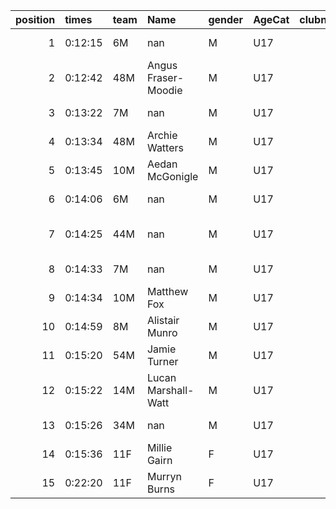 |   position | times   | team   | Name                | gender   | AgeCat   |   clubnumber | Club name             | Website                                |
|-----------:|:--------|:-------|:--------------------|:---------|:---------|-------------:|:----------------------|:---------------------------------------|
|          1 | 0:12:15 | 6M     | nan                 | M        | U17      |            6 | Cambuslang Harriers   | https://cambuslangharriers.org/        |
|          2 | 0:12:42 | 48M    | Angus Fraser-Moodie | M        | U17      |           48 | Springburn Harriers   | https://www.springburnharriers.co.uk/  |
|          3 | 0:13:22 | 7M     | nan                 | M        | U17      |            7 | Giffnock North AC     | https://www.giffnocknorth.co.uk/       |
|          4 | 0:13:34 | 48M    | Archie Watters      | M        | U17      |           48 | Springburn Harriers   | https://www.springburnharriers.co.uk/  |
|          5 | 0:13:45 | 10M    | Aedan McGonigle     | M        | U17      |           10 | Shettleston Harriers  | http://shettlestonharriers.org.uk/     |
|          6 | 0:14:06 | 6M     | nan                 | M        | U17      |            6 | Cambuslang Harriers   | https://cambuslangharriers.org/        |
|          7 | 0:14:25 | 44M    | nan                 | M        | U17      |           44 | North Ayrshire AAC    | https://naathletics.co.uk/             |
|          8 | 0:14:33 | 7M     | nan                 | M        | U17      |            7 | Giffnock North AC     | https://www.giffnocknorth.co.uk/       |
|          9 | 0:14:34 | 10M    | Matthew Fox         | M        | U17      |           10 | Shettleston Harriers  | http://shettlestonharriers.org.uk/     |
|         10 | 0:14:59 | 8M     | Alistair Munro      | M        | U17      |            8 | Bellahouston Harriers | http://www.bellahoustonharriers.co.uk/ |
|         11 | 0:15:20 | 54M    | Jamie Turner        | M        | U17      |           54 | VP-Glasgow            | https://www.vp-glasgow.com             |
|         12 | 0:15:22 | 14M    | Lucan Marshall-Watt | M        | U17      |           14 | Ayr Seaforth AC       | https://www.ayrseaforth.co.uk/         |
|         13 | 0:15:26 | 34M    | nan                 | M        | U17      |           34 | Kilbarchan AAC        | https://kilbarchanaac.org.uk/          |
|         14 | 0:15:36 | 11F    | Millie Gairn        | F        | U17      |           11 | Airdrie Harriers      | http://airdrieharriers.org/            |
|         15 | 0:22:20 | 11F    | Murryn Burns        | F        | U17      |           11 | Airdrie Harriers      | http://airdrieharriers.org/            |